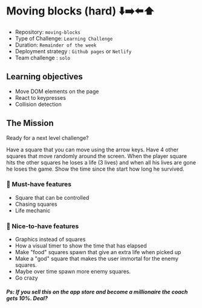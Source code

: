 # Moving blocks (hard) ⬇️➡️⬅️⬆️

- Repository: `moving-blocks`
- Type of Challenge: `Learning Challenge`
- Duration: `Remainder of the week`
- Deployment strategy : `Github pages` or `Netlify`
- Team challenge : `solo`

## Learning objectives
- Move DOM elements on the page
- React to keypresses
- Collision detection

## The Mission
Ready for a next level challenge?

Have a square that you can move using the arrow keys. 
Have 4 other squares that move randomly around the screen.
When the player square hits the other squares he loses a life (3 lives) and when all his lives are gone he loses the game.
Show the time since the start how long he survived.

### 🌱 Must-have features
- Square that can be controlled
- Chasing squares
- Life mechanic

### 🌼 Nice-to-have features
- Graphics instead of squares
- How a visual timer to show the time that has elapsed 
- Make "food" squares spawn that give an extra life when picked up
- Make a "god" square that makes the user immortal for the enemy squares. 
- Maybe over time spawn more enemy squares.
- Go crazy

##### Ps: If you sell this on the app store and become a millionaire the coach gets 10%. Deal?